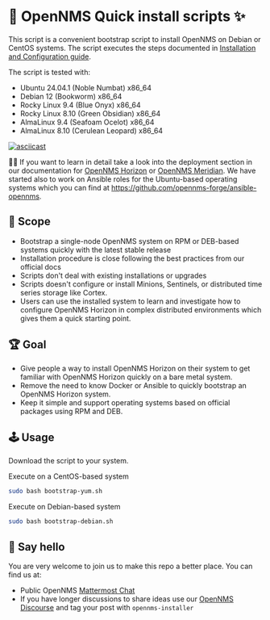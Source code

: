 # 🚀 OpenNMS Quick install scripts ✨

This script is a convenient bootstrap script to install OpenNMS on Debian or CentOS systems.
The script executes the steps documented in [Installation and Configuration guide](https://docs.opennms.com/horizon/latest/deployment/core/getting-started.html).

The script is tested with:

* Ubuntu 24.04.1 (Noble Numbat) x86_64
* Debian 12 (Bookworm) x86_64
* Rocky Linux 9.4 (Blue Onyx) x86_64
* Rocky Linux 8.10 (Green Obsidian) x86_64
* AlmaLinux 9.4 (Seafoam Ocelot) x86_64
* AlmaLinux 8.10 (Cerulean Leopard) x86_64

[![asciicast](https://asciinema.org/a/dCzY67dR6Ph07X2XLEdoGe9FC.svg)](https://asciinema.org/a/dCzY67dR6Ph07X2XLEdoGe9FC)

💁‍♀️ If you want to learn in detail take a look into the deployment section in our documentation for [OpenNMS Horizon](https://docs.opennms.com/horizon/latest/) or [OpenNMS Meridian](https://docs.opennms.com/meridian/latest/).
We have started also to work on Ansible roles for the Ubuntu-based operating systems which you can find at https://github.com/opennms-forge/ansible-opennms.

## 🎯 Scope

* Bootstrap a single-node OpenNMS system on RPM or DEB-based systems quickly with the latest stable release
* Installation procedure is close following the best practices from our official docs
* Scripts don't deal with existing installations or upgrades
* Scripts doesn't configure or install Minions, Sentinels, or distributed time series storage like Cortex.
* Users can use the installed system to learn and investigate how to configure OpenNMS Horizon in complex distributed environments which gives them a quick starting point.

## 🏆 Goal

* Give people a way to install OpenNMS Horizon on their system to get familiar with OpenNMS Horizon quickly on a bare metal system.
* Remove the need to know Docker or Ansible to quickly bootstrap an OpenNMS Horizon system.
* Keep it simple and support operating systems based on official packages using RPM and DEB.

## 🕹️ Usage

Download the script to your system.

Execute on a CentOS-based system
```bash
sudo bash bootstrap-yum.sh
```

Execute on Debian-based system
```bash
sudo bash bootstrap-debian.sh
```

## 👋 Say hello
You are very welcome to join us to make this repo a better place.
You can find us at:

* Public OpenNMS [Mattermost Chat](https://chat.opennms.com/opennms/channels/opennms-discussion)
* If you have longer discussions to share ideas use our [OpenNMS Discourse](https://opennms.discourse.group) and tag your post with `opennms-installer`
